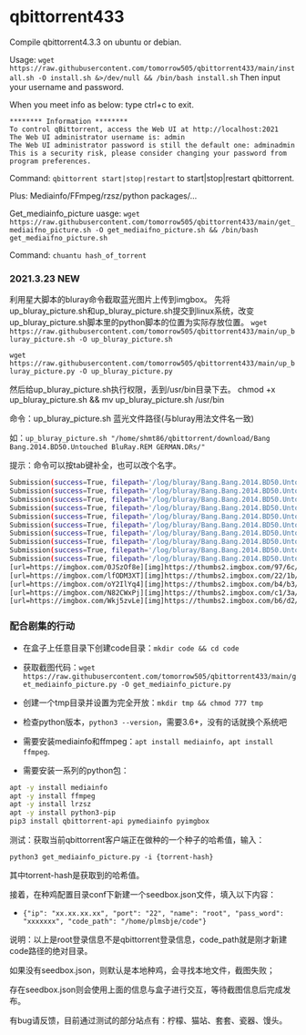 # qbittorrent433
Compile qbittorrent4.3.3 on ubuntu or debian.


Usage:
`wget https://raw.githubusercontent.com/tomorrow505/qbittorrent433/main/install.sh -O install.sh &>/dev/null && /bin/bash install.sh`
Then input your username and password.

When you meet info as below: type ctrl+c to exit.
```
******** Information ********
To control qBittorrent, access the Web UI at http://localhost:2021
The Web UI administrator username is: admin
The Web UI administrator password is still the default one: adminadmin
This is a security risk, please consider changing your password from program preferences.
```

Command:
`qbittorrent start|stop|restart` to start|stop|restart qbittorrent.

Plus: Mediainfo/FFmpeg/rzsz/python packages/...


Get_mediainfo_picture uasge:
```wget https://raw.githubusercontent.com/tomorrow505/qbittorrent433/main/get_mediaifno_picture.sh -O get_mediaifno_picture.sh && /bin/bash get_mediaifno_picture.sh```

Command:
`chuantu hash_of_torrent`

### 2021.3.23 NEW
利用星大脚本的bluray命令截取蓝光图片上传到imgbox。
先将up_bluray_picture.sh和up_bluray_picture.sh提交到linux系统，改变up_bluray_picture.sh脚本里的python脚本的位置为实际存放位置。
`wget https://raw.githubusercontent.com/tomorrow505/qbittorrent433/main/up_bluray_picture.sh -O up_bluray_picture.sh`

`wget https://raw.githubusercontent.com/tomorrow505/qbittorrent433/main/up_bluray_picture.py -O up_bluray_picture.py`

然后给up_bluray_picture.sh执行权限，丢到/usr/bin目录下去。
chmod +x up_bluray_picture.sh && mv up_bluray_picture.sh /usr/bin

命令：up_bluray_picture.sh 蓝光文件路径(与bluray用法文件名一致)

如：`up_bluray_picture.sh "/home/shmt86/qbittorrent/download/Bang Bang.2014.BD50.Untouched BluRay.REM GERMAN.DRs/"`

提示：命令可以按tab键补全，也可以改个名字。

```bash
Submission(success=True, filepath='/log/bluray/Bang.Bang.2014.BD50.Untouched.BluRay.REM.GERMAN.DRs/screenshot09.png', filename='screenshot09.png', image_url='https://images2.imgbox.com/97/6c/0JSzOf8e_o.png', thumbnail_url='https://thumbs2.imgbox.com/97/6c/0JSzOf8e_t.png', web_url='https://imgbox.com/0JSzOf8e', gallery_url='https://imgbox.com/g/FwffNM12Pc', edit_url='https://imgbox.com/upload/edit/627561823/Sl60SFbvv3ZZPY9Z')
Submission(success=True, filepath='/log/bluray/Bang.Bang.2014.BD50.Untouched.BluRay.REM.GERMAN.DRs/screenshot04.png', filename='screenshot04.png', image_url='https://images2.imgbox.com/1b/ef/wvAaIZyZ_o.png', thumbnail_url='https://thumbs2.imgbox.com/1b/ef/wvAaIZyZ_t.png', web_url='https://imgbox.com/wvAaIZyZ', gallery_url='https://imgbox.com/g/FwffNM12Pc', edit_url='https://imgbox.com/upload/edit/627561823/Sl60SFbvv3ZZPY9Z')
Submission(success=True, filepath='/log/bluray/Bang.Bang.2014.BD50.Untouched.BluRay.REM.GERMAN.DRs/screenshot03.png', filename='screenshot03.png', image_url='https://images2.imgbox.com/22/1b/lfODM3XT_o.png', thumbnail_url='https://thumbs2.imgbox.com/22/1b/lfODM3XT_t.png', web_url='https://imgbox.com/lfODM3XT', gallery_url='https://imgbox.com/g/FwffNM12Pc', edit_url='https://imgbox.com/upload/edit/627561823/Sl60SFbvv3ZZPY9Z')
Submission(success=True, filepath='/log/bluray/Bang.Bang.2014.BD50.Untouched.BluRay.REM.GERMAN.DRs/screenshot01.png', filename='screenshot01.png', image_url='https://images2.imgbox.com/5f/2b/DFhD5WaK_o.png', thumbnail_url='https://thumbs2.imgbox.com/5f/2b/DFhD5WaK_t.png', web_url='https://imgbox.com/DFhD5WaK', gallery_url='https://imgbox.com/g/FwffNM12Pc', edit_url='https://imgbox.com/upload/edit/627561823/Sl60SFbvv3ZZPY9Z')
Submission(success=True, filepath='/log/bluray/Bang.Bang.2014.BD50.Untouched.BluRay.REM.GERMAN.DRs/screenshot05.png', filename='screenshot05.png', image_url='https://images2.imgbox.com/b4/b3/oY2IlYq4_o.png', thumbnail_url='https://thumbs2.imgbox.com/b4/b3/oY2IlYq4_t.png', web_url='https://imgbox.com/oY2IlYq4', gallery_url='https://imgbox.com/g/FwffNM12Pc', edit_url='https://imgbox.com/upload/edit/627561823/Sl60SFbvv3ZZPY9Z')
Submission(success=True, filepath='/log/bluray/Bang.Bang.2014.BD50.Untouched.BluRay.REM.GERMAN.DRs/screenshot10.png', filename='screenshot10.png', image_url='https://images2.imgbox.com/68/70/huGZe2N6_o.png', thumbnail_url='https://thumbs2.imgbox.com/68/70/huGZe2N6_t.png', web_url='https://imgbox.com/huGZe2N6', gallery_url='https://imgbox.com/g/FwffNM12Pc', edit_url='https://imgbox.com/upload/edit/627561823/Sl60SFbvv3ZZPY9Z')
Submission(success=True, filepath='/log/bluray/Bang.Bang.2014.BD50.Untouched.BluRay.REM.GERMAN.DRs/screenshot07.png', filename='screenshot07.png', image_url='https://images2.imgbox.com/c1/3a/N82CWxPj_o.png', thumbnail_url='https://thumbs2.imgbox.com/c1/3a/N82CWxPj_t.png', web_url='https://imgbox.com/N82CWxPj', gallery_url='https://imgbox.com/g/FwffNM12Pc', edit_url='https://imgbox.com/upload/edit/627561823/Sl60SFbvv3ZZPY9Z')
Submission(success=True, filepath='/log/bluray/Bang.Bang.2014.BD50.Untouched.BluRay.REM.GERMAN.DRs/screenshot02.png', filename='screenshot02.png', image_url='https://images2.imgbox.com/33/55/cn4oN8Et_o.png', thumbnail_url='https://thumbs2.imgbox.com/33/55/cn4oN8Et_t.png', web_url='https://imgbox.com/cn4oN8Et', gallery_url='https://imgbox.com/g/FwffNM12Pc', edit_url='https://imgbox.com/upload/edit/627561823/Sl60SFbvv3ZZPY9Z')
Submission(success=True, filepath='/log/bluray/Bang.Bang.2014.BD50.Untouched.BluRay.REM.GERMAN.DRs/screenshot06.png', filename='screenshot06.png', image_url='https://images2.imgbox.com/b6/d2/Wkj5zvLe_o.png', thumbnail_url='https://thumbs2.imgbox.com/b6/d2/Wkj5zvLe_t.png', web_url='https://imgbox.com/Wkj5zvLe', gallery_url='https://imgbox.com/g/FwffNM12Pc', edit_url='https://imgbox.com/upload/edit/627561823/Sl60SFbvv3ZZPY9Z')
Submission(success=True, filepath='/log/bluray/Bang.Bang.2014.BD50.Untouched.BluRay.REM.GERMAN.DRs/screenshot08.png', filename='screenshot08.png', image_url='https://images2.imgbox.com/91/95/6PxVVMzb_o.png', thumbnail_url='https://thumbs2.imgbox.com/91/95/6PxVVMzb_t.png', web_url='https://imgbox.com/6PxVVMzb', gallery_url='https://imgbox.com/g/FwffNM12Pc', edit_url='https://imgbox.com/upload/edit/627561823/Sl60SFbvv3ZZPY9Z')
[url=https://imgbox.com/0JSzOf8e][img]https://thumbs2.imgbox.com/97/6c/0JSzOf8e_t.png[/img][/url][url=https://imgbox.com/wvAaIZyZ][img]https://thumbs2.imgbox.com/1b/ef/wvAaIZyZ_t.png[/img][/url]
[url=https://imgbox.com/lfODM3XT][img]https://thumbs2.imgbox.com/22/1b/lfODM3XT_t.png[/img][/url][url=https://imgbox.com/DFhD5WaK][img]https://thumbs2.imgbox.com/5f/2b/DFhD5WaK_t.png[/img][/url]
[url=https://imgbox.com/oY2IlYq4][img]https://thumbs2.imgbox.com/b4/b3/oY2IlYq4_t.png[/img][/url][url=https://imgbox.com/huGZe2N6][img]https://thumbs2.imgbox.com/68/70/huGZe2N6_t.png[/img][/url]
[url=https://imgbox.com/N82CWxPj][img]https://thumbs2.imgbox.com/c1/3a/N82CWxPj_t.png[/img][/url][url=https://imgbox.com/cn4oN8Et][img]https://thumbs2.imgbox.com/33/55/cn4oN8Et_t.png[/img][/url]
[url=https://imgbox.com/Wkj5zvLe][img]https://thumbs2.imgbox.com/b6/d2/Wkj5zvLe_t.png[/img][/url][url=https://imgbox.com/6PxVVMzb][img]https://thumbs2.imgbox.com/91/95/6PxVVMzb_t.png[/img][/url]

```

### 配合剧集的行动
+ 在盒子上任意目录下创建code目录：`mkdir code && cd code`

+ 获取截图代码：`wget https://raw.githubusercontent.com/tomorrow505/qbittorrent433/main/get_mediainfo_picture.py -O get_mediainfo_picture.py`

+ 创建一个tmp目录并设置为完全开放：`mkdir tmp && chmod 777 tmp`

+ 检查python版本，`python3 --version`，需要3.6+，没有的话就换个系统吧

+ 需要安装mediainfo和ffmpeg：`apt install mediainfo`，`apt install ffmpeg`.

+ 需要安装一系列的python包：

```bash
apt -y install mediainfo
apt -y install ffmpeg
apt -y install lrzsz
apt -y install python3-pip
pip3 install qbittorrent-api pymediainfo pyimgbox
```

  测试：获取当前qbittorrent客户端正在做种的一个种子的哈希值，输入：

`python3 get_mediainfo_picture.py -i {torrent-hash}`

其中torrent-hash是获取到的哈希值。

接着，在种鸡配置目录conf下新建一个seedbox.json文件，填入以下内容：

+ `{"ip": "xx.xx.xx.xx", "port": "22", "name": "root", "pass_word": "xxxxxxx", "code_path": "/home/plmsbje/code"}`

说明：以上是root登录信息不是qbittorrent登录信息，code_path就是刚才新建code路径的绝对目录。

如果没有seedbox.json，则默认是本地种鸡，会寻找本地文件，截图失败；

存在seedbox.json则会使用上面的信息与盒子进行交互，等待截图信息后完成发布。



有bug请反馈，目前通过测试的部分站点有：柠檬、猫站、套套、瓷器、馒头。



